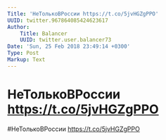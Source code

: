 ```yaml
---
Title: 'НеТолькоВРоссии https://t.co/5jvHGZgPPO'
UUID: twitter.967864085424623617
Author:
    Title: Balancer
    UUID: twitter.user.balancer73
Date: 'Sun, 25 Feb 2018 23:49:14 +0300'
Type: Post
Markup: Text
---
```


# НеТолькоВРоссии https://t.co/5jvHGZgPPO

#НеТолькоВРоссии https://t.co/5jvHGZgPPO